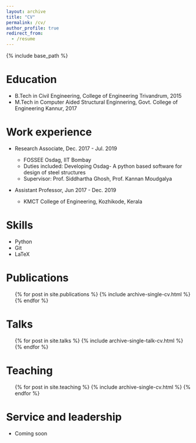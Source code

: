 ```yaml
---
layout: archive
title: "CV"
permalink: /cv/
author_profile: true
redirect_from:
  - /resume
---
```


{% include base_path %}

Education
======
* B.Tech in Civil Engineering, College of Engineering Trivandrum, 2015
* M.Tech in Computer Aided Structural Enginnering, Govt. College of Engineering Kannur, 2017

Work experience
======
* Research Associate, Dec. 2017 - Jul. 2019
  * FOSSEE Osdag, IIT Bombay
  * Duties included: Developing Osdag- A python based software for design of steel structures
  * Supervisor: Prof. Siddhartha Ghosh, Prof. Kannan Moudgalya

* Assistant Professor, Jun 2017 - Dec. 2019
  * KMCT College of Engineering, Kozhikode, Kerala

  
Skills
======
* Python
* Git
* LaTeX


Publications
======
  <ul>{% for post in site.publications %}
    {% include archive-single-cv.html %}
  {% endfor %}</ul>
  
Talks
======
  <ul>{% for post in site.talks %}
    {% include archive-single-talk-cv.html %}
  {% endfor %}</ul>
  
Teaching
======
  <ul>{% for post in site.teaching %}
    {% include archive-single-cv.html %}
  {% endfor %}</ul>
  
Service and leadership
======
* Coming soon